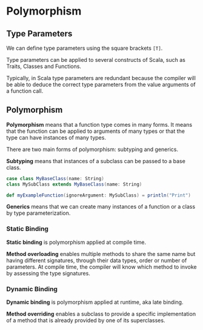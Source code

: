 # Polymorphism

## Type Parameters

We can define type parameters using the square brackets `[T]`.

Type parameters can be applied to several constructs of Scala, such as Traits, Classes and Functions.

Typically, in Scala type parameters are redundant because the compiler will be able to deduce the correct type parameters from the value arguments of a function call.

## Polymorphism

**Polymorphism** means that a function type comes in many forms. It means that the function can be applied to arguments of many types or that the type can have instances of many types.

There are two main forms of polymorphism: subtyping and generics. 

**Subtyping** means that instances of a subclass can be passed to a base class. 

```scala
case class MyBaseClass(name: String)
class MySubClass extends MyBaseClass(name: String)

def myExampleFunction(ignoreArgument: MySubClass) = println("Print")
```

**Generics** means that we can create many instances of a function or a class by type parameterization.

### Static Binding

**Static binding** is polymorphism applied at compile time.

**Method overloading** enables multiple methods to share the same name but having different signatures, through their data types, order or number of parameters. At compile time, the compiler will know which method to invoke by assessing the type signatures.

### Dynamic Binding

**Dynamic binding** is polymorphism applied at runtime, aka late binding.

**Method overriding** enables a subclass to provide a specific implementation of a method that is already provided by one of its superclasses.

